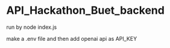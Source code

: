 # API_Hackathon_Buet_backend

run by node index.js


make a .env file and then add openai api as API_KEY
